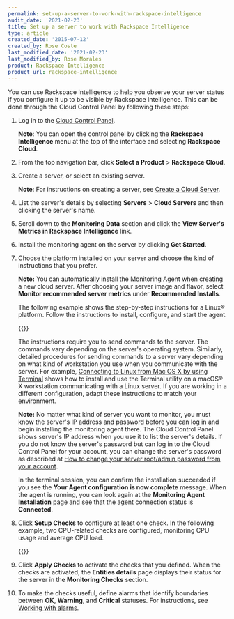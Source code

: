 ```yaml
---
permalink: set-up-a-server-to-work-with-rackspace-intelligence
audit_date: '2021-02-23'
title: Set up a server to work with Rackspace Intelligence
type: article
created_date: '2015-07-12'
created_by: Rose Coste
last_modified_date: '2021-02-23'
last_modified_by: Rose Morales
product: Rackspace Intelligence
product_url: rackspace-intelligence
---
```


You can use Rackspace Intelligence to help you observe your server status if you
configure it up to be visible by Rackspace Intelligence. This can be done
through the Cloud Control Panel by following these steps:

1. Log in to the [Cloud Control Panel](https://login.rackspace.com/).

    **Note**: You can open the control panel by clicking the **Rackspace
    Intelligence** menu at the top of the interface and selecting **Rackspace
    Cloud**.
2. From the top navigation bar, click **Select a Product** > **Rackspace Cloud**.
3. Create a server, or select an existing server. 

    **Note**: For instructions on creating a server, see [Create a Cloud Server](/support/how-to/create-a-cloud-server).
4. List the server's details by selecting **Servers** > **Cloud Servers** and then
    clicking the server's name.
5. Scroll down to the **Monitoring Data** section and click the **View Server's
    Metrics in Rackspace Intelligence** link.
6. Install the monitoring agent on the server by clicking **Get Started**.
7. Choose the platform installed on your server and choose the kind of
     instructions that you prefer.

    **Note:** You can automatically install the Monitoring Agent when creating
    a new cloud server. After choosing your server image and flavor, select
    **Monitor recommended server metrics** under **Recommended Installs**.

    The following example shows the step-by-step instructions for a Linux&reg;
    platform. Follow the instructions to install, configure, and start the
    agent.

    {{<image src="intelligence-install-agent-linux_0.png" alt="" title="">}}

    The instructions require you to send commands to the server. The commands
    vary depending on the server's operating system. Similarly,
    detailed procedures for sending commands to a server vary depending on what
    kind of workstation you use when you communicate with the server. For
    example, [Connecting to Linux from Mac OS X by using Terminal](/support/how-to/connecting-to-linux-from-mac-os-x-by-using-terminal)
    shows how to install and use the Terminal utility on a macOS&reg; X workstation
    communicating with a Linux server. If you are working in a different
    configuration, adapt these instructions to match your environment.

    **Note:** No matter what kind of server you want to monitor, you
    must know the server's IP address and password before you can log in
    and begin installing the monitoring agent there. The Cloud Control
    Panel shows server's IP address when you use it to list
    the server's details. If you do not know the server's password
    but can log in to the Cloud Control Panel for your
    account, you can change the server's password as described at
    [How to change your server root/admin password from your account](/support/how-to/support/how-to-change-your-server-rootadmin-password-from-your-account).

    In the terminal session, you can confirm the installation succeeded if you
    see the **Your Agent configuration is now complete** message. When the agent
    is running, you can look again at the **Monitoring Agent Installation** page
    and see that the agent connection status is **Connected**.
8. Click **Setup Checks** to configure at least one check. In the
    following example, two CPU-related checks are configured, monitoring
    CPU usage and average CPU load.

    {{<image src="intelligence-check-selection.png" alt="" title="">}}
   
9. Click **Apply Checks** to activate the checks that you defined. When
    the checks are activated, the **Entities details** page displays their
    status for the server in the **Monitoring Checks** section.
10. To make the checks useful, define alarms that identify boundaries
    between **OK**, **Warning**, and **Critical** statuses. For instructions,
    see [Working with alarms](/support/how-to/working-with-alarms).
